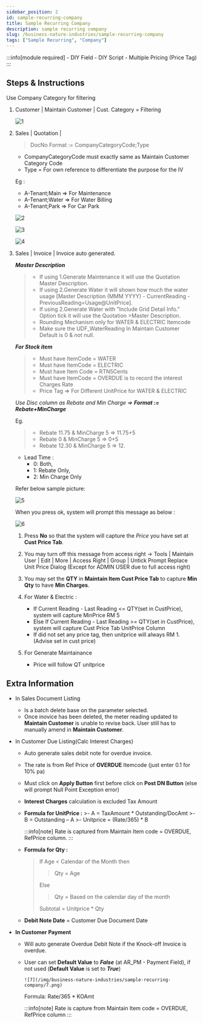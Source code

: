 ```yaml
---
sidebar_position: 2
id: sample-recurring-company
title: Sample Recurring Company
description: sample recurring company
slug: /business-nature-industries/sample-recurring-company
tags: ["Sample Recurring", "Company"]
---
```


:::info[module required]
    - DIY Field
    - DIY Script
    - Multiple Pricing (Price Tag)
:::

## Steps & Instructions

Use Company Category for filtering

1. Customer | Maintain Customer | Cust. Category = Filtering

    ![1](/img/business-nature-industries/sample-recurring-company/1.png)

2. Sales | Quotation |

    >DocNo Format := CompanyCategoryCode;Type

    - CompanyCategoryCode must exactly same as Maintain Customer Category Code
    - Type = For own reference to differentiate the purpose for the IV

    Eg :
    - A-Tenant;Main => For Maintenance
    - A-Tenant;Water => For Water Billing
    - A-Tenant;Park => For Car Park

    ![2](/img/business-nature-industries/sample-recurring-company/2.png)

    ![3](/img/business-nature-industries/sample-recurring-company/3.png)

    ![4](/img/business-nature-industries/sample-recurring-company/4.png)

3. Sales | Invoice | Invoice auto generated.

    ***Master Description***

   >- If using 1.Generate Maintenance it will use the Quotation Master Description.
   >- If using 2.Generate Water it will shown how much the water usage [Master Description (MMM YYYY) - CurrentReading - PreviousReading=Usage@UnitPrice].
   >- If using 2.Generate Water with "Include Grid Detail Info." Option tick it will use the Quotation >Master Description.
   >- Rounding Mechanism only for WATER & ELECTRIC Itemcode
   >- Make sure the UDF_WaterReading In Maintain Customer Default is 0 & not null.

    ***For Stock item***
    >- Must have ItemCode = WATER
    >- Must have ItemCode = ELECTRIC
    >- Must have Item Code = RTN5Cents
    >- Must have ItemCode = OVERDUE is to record the interest Charges Rate
    >- Price Tag => For Different UnitPrice for WATER & ELECTRIC

    *Use Disc column as Rebate and Min Charge => **Format := Rebate+MinCharge***

    Eg.
    >- Rebate 11.75 & MinCharge 5 => 11.75+5
    >- Rebate 0 & MinCharge 5 => 0+5
    >- Rebate 12.30 & MinCharge 5 => 12.

    - Lead Time :
      - 0: Both,
      - 1: Rebate Only,
      - 2: Min Charge Only

    Refer below sample picture:

    ![5](/img/business-nature-industries/sample-recurring-company/5.png)

    When you press ok, system will prompt this message as below :

    ![6](/img/business-nature-industries/sample-recurring-company/6.png)

   1. Press **No** so that the system will capture the *Price* you have set at **Cust Price Tab**.

   2. You may turn off this message from access right -> Tools | Maintain User | Edit | More |
   Access Right | Group | Untick Prompt Replace Unit Price Dialog (Except for ADMIN USER
   due to full access right)

   3. You may set the **QTY** in **Maintain Item Cust Price Tab** to capture **Min Qty** to have **Min
   Charges**.

   4. For Water & Electric :
        - If Current Reading - Last Reading &lt;= QTY(set in CustPrice), system will capture MinPrice RM 5
        - Else If Current Reading - Last Reading >= QTY(set in CustPrice), system will capture Cust Price Tab UnitPrice Column
        - If did not set any price tag, then unitprice will always RM 1.(Advise set in cust price)

   5. For Generate Maintainance
       - Price will follow QT unitprice

## Extra Information

- In Sales Document Listing
  - Is a batch delete base on the parameter selected.
  - Once inovice has been deleted, the meter reading updated to **Maintain Customer** is unable to revise back. User still has to manually amend in **Maintain Customer**.

- In Customer Due Listing(Calc Interest Charges)
  - Auto generate sales debit note for overdue invoice.
  - The rate is from Ref Price of **OVERDUE** Itemcode (just enter 0.1 for 10% pa)
  - Must click on **Apply Button** first before click on **Post DN Button** (else will prompt Null Point Exception error)
  - **Interest Charges** calculation is excluded Tax Amount

  - **Formula for UnitPrice :**
        >- A = TaxAmount \* Outstanding/DocAmt
        >- B = Outstanding – A
        >- Unitprice = (Rate/365) \* B

    :::info[note]
    Rate is captured from Maintain Item code = OVERDUE, RefPrice column.
    :::

  - **Formula for Qty :**
    >If Age < Calendar of the Month then
    >>Qty = Age
    >
    >Else
    >
    >>Qty = Based on the calendar day of the month
    >
    >Subtotal = Unitprice * Qty

  - **Debit Note Date** = Customer Due Document Date

- **In Customer Payment**
  - Will auto generate Overdue Debit Note if the Knock-off Invoice is overdue.
  - User can set **Default Value** to ***False*** (at AR_PM - Payment Field), if not used (**Default Value** is set to ***True***)

        ![7](/img/business-nature-industries/sample-recurring-company/7.png)

    Formula: Rate/365 * KOAmt

    :::info[note]
    Rate is capture from Maintain Item code = OVERDUE, RefPrice column
    :::
